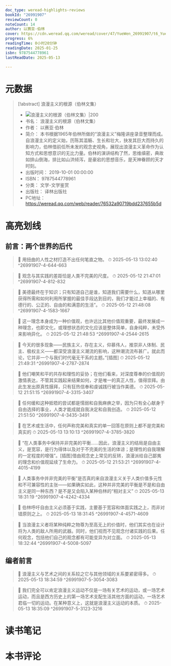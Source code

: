 ```yaml
---
doc_type: weread-highlights-reviews
bookId: "26991907"
reviewCount: 0
noteCount: 14
author: 以赛亚·伯林
cover: https://cdn.weread.qq.com/weread/cover/47/YueWen_26991907/t6_YueWen_26991907.jpg
progress: 6%
readingTime: 0小时20分钟
readingDate: 2025-01-25
isbn: 9787544778961
lastReadDate: 2025-05-13

---
```

# 元数据
> [!abstract] 浪漫主义的根源（伯林文集）
> - ![ 浪漫主义的根源（伯林文集）|200](https://cdn.weread.qq.com/weread/cover/47/YueWen_26991907/t6_YueWen_26991907.jpg)
> - 书名： 浪漫主义的根源（伯林文集）
> - 作者： 以赛亚·伯林
> - 简介：     本书根据1965年伯林所做的“浪漫主义”梅隆讲座录音整理而成。自浪漫主义的定义始，历陈其滥觞、生长和壮大，抉发其巨大而持久的影响力，伯林借前任所未发的观念史视角，展现出浪漫主义革命作为认知方式和思想意识的无比力量。伯林的演讲结构了然，思维缜密，典故如排山倒海，排比如山洪倾泻，是豪宕的思想音乐，是天神眷顾的天才时刻。
> - 出版时间： 2019-10-01 00:00:00
> - ISBN： 9787544778961
> - 分类： 文学-文学鉴赏
> - 出版社： 译林出版社
> - PC地址：https://weread.qq.com/web/reader/76532a90719bdd237655b5d

# 高亮划线

## 前言：两个世界的后代

> 📌 用扭曲的人性之材打造不出任何笔直之物。 
> ⏱ 2025-05-13 13:02:40 ^26991907-4-644-663

> 📌 观念与其实践的差距恰是人类不完美的尺度。 
> ⏱ 2025-05-12 21:47:01 ^26991907-4-812-832

> 📌 美德最终在于知识；只有知道自己是谁，知道我们需要什么，知道从哪里获得所需和如何利用所掌握的最佳手段达到目的，我们才能过上幸福的、有德行的、公正的、自由的和满意的生活”。 
> ⏱ 2025-05-12 21:48:08 ^26991907-4-1583-1667

> 📌 这一理念本身成为一种价值观，也许远比其他价值观重要，最终发展成一种理念，也即文化，或理想状态的文化应该是整体简单，自身纯粹，未受外来影响异化。 
> ⏱ 2025-05-12 21:48:53 ^26991907-4-2544-2615

> 📌 今天的很多现象——民族主义，存在主义，仰慕伟人，推崇非人体制、民主、极权主义——都深受浪漫主义潮流的影响，这种潮流流布甚广。就此而论，它并非一个与我们时代毫无干系的主题。”[插图] 
> ⏱ 2025-05-12 21:49:31 ^26991907-4-2787-2874

> 📌 他们嘲笑和平的共存和理性的妥协；在他们看来，对深度尊奉的价值观的激情表达，不管其实践起来结果如何，才是唯一的真正人性，值得崇拜。由此生发出原真性膜拜，只有狂热信奉和虔诚践行被当作美德。 
> ⏱ 2025-05-12 21:51:15 ^26991907-4-3315-3407

> 📌 任何缓和这种抵牾的尝试都是懦弱和自我麻痹之举，因为只有全心献身于自由选择的事业，人类才能成就自我决定和自我创造。 
> ⏱ 2025-05-12 21:51:50 ^26991907-4-3435-3491

> 📌 在艺术或生活中，任何声称完美和真实的单一回答在原则上都不是完美和真实的 
> ⏱ 2025-05-13 13:10:13 ^26991907-4-3785-3820

> 📌 “在人类事务中保持并非完美的平衡……因此，浪漫主义的结局是自由主义，是宽容，是行为得体以及对于不完美的生活的体谅；是理性的自我理解的一定程度的增强”。[插图]借由观念史上常见的反转，浪漫派给自己鄙夷的理念和价值观延续了生命力。 
> ⏱ 2025-05-12 21:53:21 ^26991907-4-4015-4199

> 📌 人类事务中并非完美的平衡”是否真的来自浪漫主义关于人类价值多元性和不可兼容性的主张——如果确实如此，这种并非完美的平衡是不是和自由主义是同一种东西？是不是又会陷入某种伯林的“相对主义” 
> ⏱ 2025-05-13 18:31:19 ^26991907-4-4242-4334

> 📌 伯林呼吁自由主义必须基于实践，主要基于宽容和体面实践之上，而非对错原则之上。 
> ⏱ 2025-05-13 18:31:45 ^26991907-4-4571-4609

> 📌 当浪漫主义者将某种纯粹之物尊为至高无上的价值时，他们其实也在设计将为人类的敌人所用的武器。同时，他们视而不见观念付诸实践的后果。任何观念，包括他们自己的观念都有可能变异为对立面。 
> ⏱ 2025-05-13 18:32:44 ^26991907-4-5008-5097

## 编者前言

> 📌 浪漫主义与艺术之间的关系较之它与其他领域的关系要紧密得多。 
> ⏱ 2025-05-13 18:34:59 ^26991907-5-3054-3083

> 📌 我们完全可以肯定浪漫主义运动不仅是一场有关艺术的运动，或一场艺术运动，而且是西方历史上的第一场艺术支配生活其他方面的运动，一场艺术君临一切的运动。在某种意义上，这就是浪漫主义运动的本质。 
> ⏱ 2025-05-13 18:35:09 ^26991907-5-3123-3216

# 读书笔记

# 本书评论

